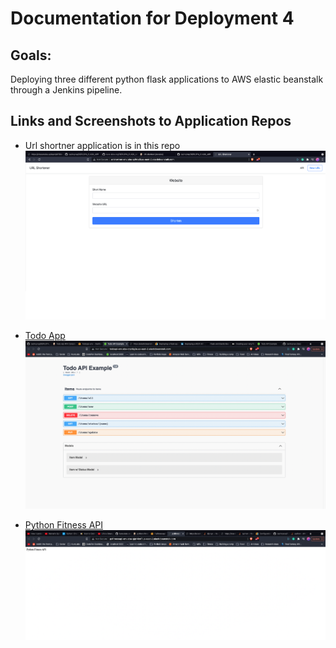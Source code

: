 # Documentation for Deployment 4

## Goals:

Deploying three different python flask applications to AWS elastic beanstalk through a Jenkins pipeline.

## Links and Screenshots to Application Repos

- Url shortner application is in this repo
    ![Screenshot of url shortner](url_shortener_screenshot.png)

- [Todo App](https://github.com/zachcyrus/todo-list)
    ![Screenshot of todo app success](Todo_app_success.png)

- [Python Fitness API](https://github.com/zachcyrus/Python-Fitness-API/tree/deployment)
    ![Screenshot of python fitness app](screenshot_flask_app.png)